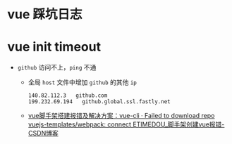 # vue 踩坑日志

# vue init timeout

* `github` 访问不上，`ping` 不通

  * 全局 `host` 文件中增加 `github` 的其他 `ip`

    ```
    140.82.112.3   github.com
    199.232.69.194   github.global.ssl.fastly.net
    ```

  * [vue脚手架搭建报错及解决方案：vue-cli · Failed to download repo vuejs-templates/webpack: connect ETIMEDOU_脚手架创建vue报错-CSDN博客](https://blog.csdn.net/qq_42951499/article/details/118485218)

